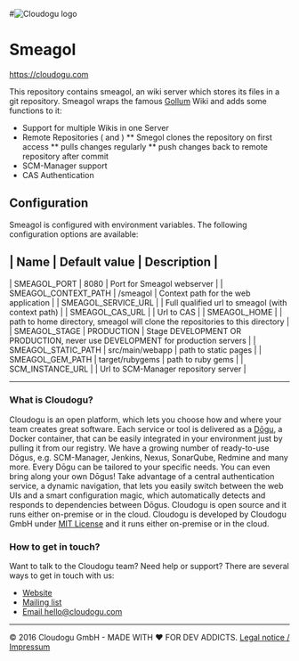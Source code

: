 #![Cloudogu logo](https://cloudogu.com/images/logo.png)
# Smeagol
https://cloudogu.com

This repository contains smeagol, an wiki server which stores its files in a git repository. Smeagol wraps the famous 
[Gollum](https://github.com/gollum/gollum) Wiki and adds some functions to it:

* Support for multiple Wikis in one Server
* Remote Repositories ( and )
** Smegol clones the repository on first access
** pulls changes regularly
** push changes back to remote repository after commit
* SCM-Manager support
* CAS Authentication

## Configuration

Smeagol is configured with environment variables. The following configuration options are available:

| Name | Default value | Description |
--------------------------------------
| SMEAGOL_PORT | 8080 | Port for Smeagol webserver |
| SMEAGOL_CONTEXT_PATH | /smeagol | Context path for the web application |
| SMEAGOL_SERVICE_URL | | Full qualified url to smeagol (with context path) |
| SMEAGOL_CAS_URL | | Url to CAS |
| SMEAGOL_HOME | | path to home directory, smeagol will clone the repositories to this directory |
| SMEAGOL_STAGE | PRODUCTION | Stage DEVELOPMENT OR PRODUCTION, never use DEVELOPMENT for production servers |
| SMEAGOL_STATIC_PATH | src/main/webapp | path to static pages |
| SMEAGOL_GEM_PATH | target/rubygems | path to ruby gems |
| SCM_INSTANCE_URL | | Url to SCM-Manager repository server |

---
### What is Cloudogu?
Cloudogu is an open platform, which lets you choose how and where your team creates great software. Each service or tool is delivered as a [Dōgu](https://translate.google.com/?text=D%26%23x014d%3Bgu#ja/en/%E9%81%93%E5%85%B7), a Docker container, that can be easily integrated in your environment just by pulling it from our registry. We have a growing number of ready-to-use Dōgus, e.g. SCM-Manager, Jenkins, Nexus, SonarQube, Redmine and many more. Every Dōgu can be tailored to your specific needs. You can even bring along your own Dōgus! Take advantage of a central authentication service, a dynamic navigation, that lets you easily switch between the web UIs and a smart configuration magic, which automatically detects and responds to dependencies between Dōgus. Cloudogu is open source and it runs either on-premise or in the cloud. Cloudogu is developed by Cloudogu GmbH under [MIT License](https://cloudogu.com/license.html) and it runs either on-premise or in the cloud.

### How to get in touch?
Want to talk to the Cloudogu team? Need help or support? There are several ways to get in touch with us:

* [Website](https://cloudogu.com)
* [Mailing list](https://groups.google.com/forum/#!forum/cloudogu)
* [Email hello@cloudogu.com](mailto:hello@cloudogu.com)

---
&copy; 2016 Cloudogu GmbH - MADE WITH :heart: FOR DEV ADDICTS. [Legal notice / Impressum](https://cloudogu.com/imprint.html)
